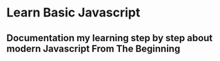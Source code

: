 # Learn Basic Javascript

## Documentation my learning step by step about modern Javascript From The Beginning
